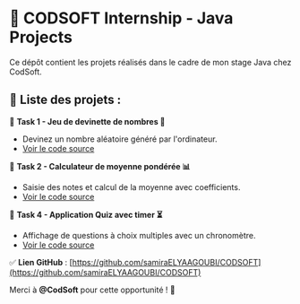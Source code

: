 # 🚀 CODSOFT Internship - Java Projects  

Ce dépôt contient les projets réalisés dans le cadre de mon stage Java chez CodSoft.  

## 📌 Liste des projets :  
🔹 **Task 1 - Jeu de devinette de nombres 🎲**  
   - Devinez un nombre aléatoire généré par l'ordinateur.  
   - [Voir le code source](./Task1/)  

🔹 **Task 2 - Calculateur de moyenne pondérée 📊**  
   - Saisie des notes et calcul de la moyenne avec coefficients.  
   - [Voir le code source](./Task2/)  

🔹 **Task 4 - Application Quiz avec timer ⏳**  
   - Affichage de questions à choix multiples avec un chronomètre.  
   - [Voir le code source](./Task4/)  

✅ **Lien GitHub** : [https://github.com/samiraELYAAGOUBI/CODSOFT](https://github.com/samiraELYAAGOUBI/CODSOFT)  

Merci à **@CodSoft** pour cette opportunité ! 🙌  

